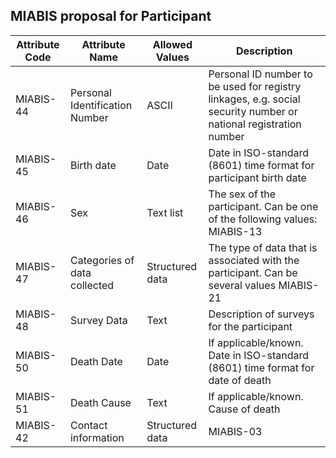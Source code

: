 ## MIABIS proposal for Participant


| Attribute Code| Attribute Name| Allowed Values| Description| 
|---|---|---|---|
| MIABIS-44| Personal Identification Number| ASCII| Personal ID number to be used for registry linkages, e.g. social security number or national registration number| 
| MIABIS-45| Birth date| Date| Date in ISO-standard (8601) time format for participant birth date| 
| MIABIS-46| Sex| Text list| The sex of the participant. Can be one of the following values: MIABIS-13| 
| MIABIS-47| Categories of data collected| Structured data| The type of data that is associated with the participant. Can be several values MIABIS-21| 
| MIABIS-48| Survey Data| Text| Description of surveys for the participant| 
| MIABIS-50| Death Date| Date| If applicable/known. Date in ISO-standard (8601) time format for date of death| 
| MIABIS-51| Death Cause| Text| If applicable/known. Cause of death| 
| MIABIS-42| Contact information| Structured data| MIABIS-03| 